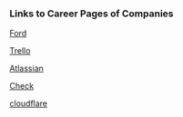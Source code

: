 ### Links to Career Pages of Companies

[Ford](https://corporate.ford.com/careers.html)

[Trello]()

[Atlassian]()

[Check]()

[cloudflare](https://www.cloudflare.com/careers/)

[]()

[]()

[]()

[]()

[]()

[]()

[]()

[]()

[]()

[]()

[]()


